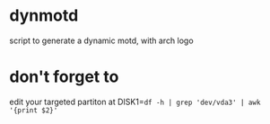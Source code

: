 # dynmotd
script to generate a dynamic motd, with arch logo

# don't forget to
edit your targeted partiton at
DISK1=`df -h | grep 'dev/vda3' | awk '{print $2}'`
